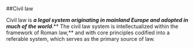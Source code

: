 ##Civil law



Civil law is ***a legal system originating in mainland Europe and adopted in much of the world***.** The civil law system is intellectualized within the framework of Roman law,** and with core principles codified into a referable system, which serves as the primary source of law. 